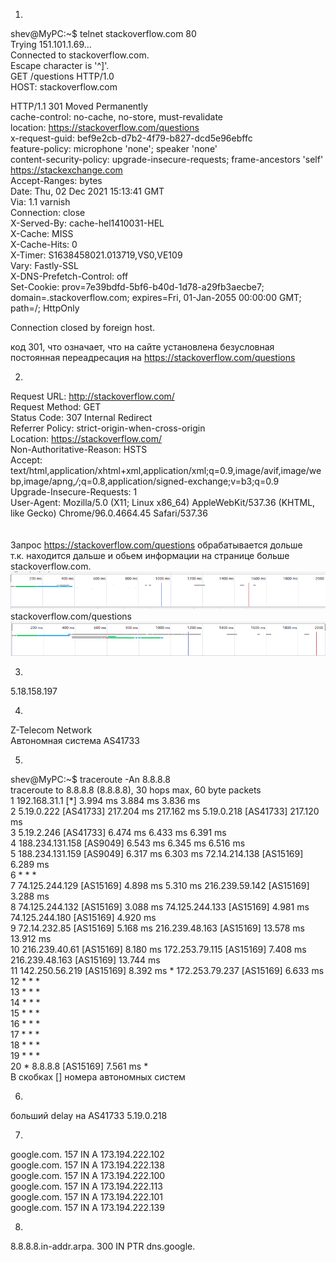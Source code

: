 1.
shev@MyPC:~$ telnet stackoverflow.com 80<br>
Trying 151.101.1.69...<br>
Connected to stackoverflow.com.<br>
Escape character is '^]'.<br>
GET /questions HTTP/1.0<br>
HOST: stackoverflow.com<br>

HTTP/1.1 301 Moved Permanently<br>
cache-control: no-cache, no-store, must-revalidate<br>
location: https://stackoverflow.com/questions<br>
x-request-guid: bef9e2cb-d7b2-4f79-b827-dcd5e96ebffc<br>
feature-policy: microphone 'none'; speaker 'none'<br>
content-security-policy: upgrade-insecure-requests; frame-ancestors 'self' https://stackexchange.com<br>
Accept-Ranges: bytes<br>
Date: Thu, 02 Dec 2021 15:13:41 GMT<br>
Via: 1.1 varnish<br>
Connection: close<br>
X-Served-By: cache-hel1410031-HEL<br>
X-Cache: MISS<br>
X-Cache-Hits: 0<br>
X-Timer: S1638458021.013719,VS0,VE109<br>
Vary: Fastly-SSL<br>
X-DNS-Prefetch-Control: off<br>
Set-Cookie: prov=7e39bdfd-5bf6-b40d-1d78-a29fb3aecbe7; domain=.stackoverflow.com; expires=Fri, 01-Jan-2055 00:00:00 GMT; path=/; HttpOnly<br>

Connection closed by foreign host.<br>

код 301, что означает, что на сайте установлена безусловная постоянная переадресация на https://stackoverflow.com/questions<br>

2.
Request URL: http://stackoverflow.com/<br>
Request Method: GET<br>
Status Code: 307 Internal Redirect<br>
Referrer Policy: strict-origin-when-cross-origin<br>
Location: https://stackoverflow.com/<br>
Non-Authoritative-Reason: HSTS<br>
Accept: text/html,application/xhtml+xml,application/xml;q=0.9,image/avif,image/webp,image/apng,*/*;q=0.8,application/signed-exchange;v=b3;q=0.9<br>
Upgrade-Insecure-Requests: 1<br>
User-Agent: Mozilla/5.0 (X11; Linux x86_64) AppleWebKit/537.36 (KHTML, like Gecko) Chrome/96.0.4664.45 Safari/537.36<br>
<br><br>
Запрос https://stackoverflow.com/questions  обрабатывается дольше<br>
т.к. находится дальше и обьем информации на странице больше<br>
stackoverflow.com.<br>
![stackoverflow.com](stackoverflow.com.png)
stackoverflow.com/questions <br>
![stackoverflow.com/questions](stackoverflow.com-questions.png)

3.
5.18.158.197<br>

4.
Z-Telecom Network<br>
Автономная система AS41733<br>

5.
shev@MyPC:~$ traceroute -An 8.8.8.8<br>
traceroute to 8.8.8.8 (8.8.8.8), 30 hops max, 60 byte packets<br>
 1  192.168.31.1 [*]  3.994 ms  3.884 ms  3.836 ms<br>
 2  5.19.0.222 [AS41733]  217.204 ms  217.162 ms 5.19.0.218 [AS41733]  217.120 ms<br>
 3  5.19.2.246 [AS41733]  6.474 ms  6.433 ms  6.391 ms<br>
 4  188.234.131.158 [AS9049]  6.543 ms  6.345 ms  6.516 ms<br>
 5  188.234.131.159 [AS9049]  6.317 ms  6.303 ms 72.14.214.138 [AS15169]  6.289 ms<br>
 6  * * *<br>
 7  74.125.244.129 [AS15169]  4.898 ms  5.310 ms 216.239.59.142 [AS15169]  3.288 ms<br>
 8  74.125.244.132 [AS15169]  3.088 ms 74.125.244.133 [AS15169]  4.981 ms 74.125.244.180 [AS15169]  4.920 ms<br>
 9  72.14.232.85 [AS15169]  5.168 ms 216.239.48.163 [AS15169]  13.578 ms  13.912 ms<br>
10  216.239.40.61 [AS15169]  8.180 ms 172.253.79.115 [AS15169]  7.408 ms 216.239.48.163 [AS15169]  13.744 ms<br>
11  142.250.56.219 [AS15169]  8.392 ms * 172.253.79.237 [AS15169]  6.633 ms<br>
12  * * *<br>
13  * * *<br>
14  * * *<br>
15  * * *<br>
16  * * *<br>
17  * * *<br>
18  * * *<br>
19  * * *<br>
20  * 8.8.8.8 [AS15169]  7.561 ms *<br>
В скобках [] номера автономных систем<br>

6.
больший delay на AS41733 5.19.0.218<br>

7.
google.com.		157	IN	A	173.194.222.102<br>
google.com.		157	IN	A	173.194.222.138<br>
google.com.		157	IN	A	173.194.222.100<br>
google.com.		157	IN	A	173.194.222.113<br>
google.com.		157	IN	A	173.194.222.101<br>
google.com.		157	IN	A	173.194.222.139<br>

8.
8.8.8.8.in-addr.arpa.	300	IN	PTR	dns.google.<br>


